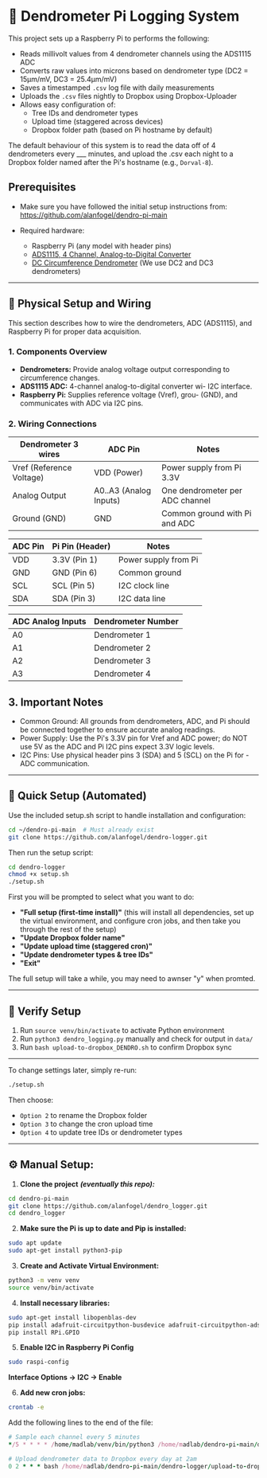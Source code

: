 # 🌲 Dendrometer Pi Logging System
This project sets up a Raspberry Pi to performs the following:
- Reads millivolt values from 4 dendrometer channels using the ADS1115 ADC
- Converts raw values into microns based on dendrometer type (DC2 = 15μm/mV, DC3 = 25.4μm/mV)
- Saves a timestamped `.csv` log file with daily measurements
- Uploads the `.csv` files nightly to Dropbox using Dropbox-Uploader
- Allows easy configuration of:
  - Tree IDs and dendrometer types
  - Upload time (staggered across devices)
  - Dropbox folder path (based on Pi hostname by default)


The default behaviour of this system is to read the data off of 4 dendrometers every ___ minutes, and upload the .csv each night to a Dropbox folder named after the Pi's hostname (e.g., `Dorval-8`).

## Prerequisites
- Make sure you have followed the initial setup instructions from: https://github.com/alanfogel/dendro-pi-main

- Required hardware:
  - Raspberry Pi (any model with header pins)
  - [ADS1115, 4 Channel, Analog-to-Digital Converter](https://www.amazon.ca/SHILLEHTEK-Pre-Soldered-Converter-Programmable-Amplifier/dp/B0BXWJFCVJ?crid=1CJPAOBIIR80S&dib=eyJ2IjoiMSJ9.-aNjWfj4Qr19a01sv7QCggrRyNp5npRY6TFrwslaoLfHGGvvQfMXEr_H6reD-_2YF5ZDlJXgSnJ4DeqqEoPutoKFToyQba1FtvKSEwhYBO-OzCcA4Jkw14FLoL0Z5t1kbQOelaFC1N_06X2y-Y3qAFzYswU18eXQ1oqlKVdepoHYyNc42O6cVdXAQewmvQNJY1nirrKtoYRS1e-XxCtozQa5ZpkCZ0vnu0pOw41gM0Xqj0hEGqJIDQkp8cXSSPXQBK9bLTiBQWOJ2qAyMBfDiqdeA5dVYNtOM31thIAZroY.Goudm8lI-JTL3kyv9SUTtiFwdPjqmX0uuDdqsH9FFHY&dib_tag=se&keywords=I2C+Sensor+adc&qid=1718218426&sprefix=i2c+sensor+adc%2Caps%2C118&sr=8-7)
  - [DC Circumference Dendrometer](https://ecomatik.de/en/products/growth-and-plant-water-status-dendrometer/circumference-dc/) (We use DC2 and DC3 dendrometers)

---
## 🔌 Physical Setup and Wiring

This section describes how to wire the dendrometers, ADC (ADS1115), and Raspberry Pi for proper data acquisition.
### 1. Components Overview
- **Dendrometers:** Provide analog voltage output corresponding to circumference changes.
- **ADS1115 ADC:** 4-channel analog-to-digital converter wi- I2C interface.
- **Raspberry Pi:** Supplies reference voltage (Vref), grou- (GND), and communicates with ADC via I2C pins.

### 2. Wiring Connections
| Dendrometer 3 wires          | ADC Pin                |    Notes                        |
| ------------------------ | -------------------- | ----------------------------- |
| Vref (Reference Voltage) | VDD (Power)            | Power supply from Pi 3.3V       |
| Analog Output            | A0..A3 (Analog Inputs) | One dendrometer per ADC channel |
| Ground (GND)             | GND                    | Common ground with Pi and ADC   |

| ADC Pin | Pi Pin (Header)      | Notes                                |
| ------- | -------------------- | ------------------------------------ |
| VDD     | 3.3V (Pin 1)         | Power supply from Pi                 |
| GND     | GND (Pin 6)          | Common ground                        |
| SCL     | SCL (Pin 5)          | I2C clock line                       |
| SDA     | SDA (Pin 3)          | I2C data line                        |

| ADC Analog Inputs    | Dendrometer Number      |
| -------------------- | -------------------- | 
| A0   | Dendrometer  1 |
| A1   | Dendrometer  2 |
| A2   | Dendrometer  3 |
| A3   | Dendrometer  4 |

## 3. Important Notes

- Common Ground: All grounds from dendrometers, ADC, and Pi should be connected together to ensure accurate analog readings.
- Power Supply: Use the Pi's 3.3V pin for Vref and ADC power; do NOT use 5V as the ADC and Pi I2C pins expect 3.3V logic levels.
- I2C Pins: Use physical header pins 3 (SDA) and 5 (SCL) on the Pi for - ADC communication.


---
## 🚀 Quick Setup (Automated)

Use the included setup.sh script to handle installation and configuration:
```bash
cd ~/dendro-pi-main  # Must already exist
git clone https://github.com/alanfogel/dendro-logger.git
```

Then run the setup script:
```bash
cd dendro-logger
chmod +x setup.sh
./setup.sh
```

First you will be prompted to select what you want to do:
- **"Full setup (first-time install)"** (this will install all dependencies, set up the virtual environment, and configure cron jobs, and then take you through the rest of the setup)
- **"Update Dropbox folder name"**
- **"Update upload time (staggered cron)"**
- **"Update dendrometer types & tree IDs"**
- **"Exit"**

The full setup will take a while, you may need to awnser "y" when promted.

---
## 🧪 Verify Setup
1. Run `source venv/bin/activate` to activate Python environment
2. Run `python3 dendro_logging.py` manually and check for output in `data/`
3. Run `bash upload-to-dropbox_DENDRO.sh` to confirm Dropbox sync

---
To change settings later, simply re-run:

```bash
./setup.sh
```

Then choose:
- `Option 2` to rename the Dropbox folder
- `Option 3` to change the cron upload time
- `Option 4` to update tree IDs or dendrometer types
---

## ⚙️ Manual Setup:
1. **Clone the project** ***(eventually this repo):***
````bash
cd dendro-pi-main
git clone https://github.com/alanfogel/dendro_logger.git
cd dendro_logger
````

2. **Make sure the Pi is up to date and Pip is installed:**
```bash
sudo apt update
sudo apt-get install python3-pip
```

3. **Create and Activate Virtual Environment:**
```bash
python3 -m venv venv
source venv/bin/activate
```

4. **Install necessary libraries:**
```bash
sudo apt-get install libopenblas-dev
pip install adafruit-circuitpython-busdevice adafruit-circuitpython-ads1x15 numpy
pip install RPi.GPIO
```

5. **Enable I2C in Raspberry Pi Config**
```bash
sudo raspi-config
```
**Interface Options → I2C → Enable**

6. **Add new cron jobs:**
```bash
crontab -e
```
Add the following lines to the end of the file:
```ruby
# Sample each channel every 5 minutes
*/5 * * * * /home/madlab/venv/bin/python3 /home/madlab/dendro-pi-main/dendro-logger/dendro_logging.py 

# Upload dendrometer data to Dropbox every day at 2am
0 2 * * * bash /home/madlab/dendro-pi-main/dendro-logger/upload-to-dropbox_DENDRO.sh
````




